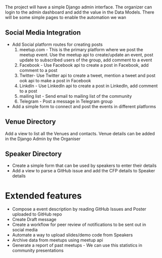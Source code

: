 The project will have a simple Django admin interface. The organizer can login to the admin dashboard and add the value in the Data Models. There will be some simple pages to enable the automation we wan

## Social Media Integration

- Add Social platform routes for creating posts
    1. meetup.com - This is the primary platform where we post the meetup event. Use the meetup api to create/update an event, post update to subscribed users of the group, add comment to a event
    2. Facebook - Use Facebook api to create a post in Facebook, add comment to a post
    3. Twitter- Use Twitter api to create a tweet, mention a tweet and post                                                                                                                                                                                                                                                                                                                                                                                                                                                                                                                                                                                                                                                                                                                                                                                                                                                                                                                                                                                                                                                                                                                                                                                                                                                                                                                                                                                                                                                                                                                                                                                                                                                                                                                                                                                                                                                                                                                                                                                                                                                                                                                                                                                                                                                                                                                                    ook api to make a post in Facebook
    4. LinkdIn - Use LinkedIn api to create a post in LinkedIn, add comment to a post
    5. mailing list - Send email to mailing list of the community
    6. Telegram - Post a message in Telegram group
- Add a simple form to connect and post the events in different platforms

## Venue Directory

Add a view to list all the Venues and contacts. Venue details can be added in the Django Admin by the Organiser

## Speaker Directory

- Create a simple form that can be used by speakers to enter their details
- Add a view to parse a GitHub issue and add the CFP details to Speaker details

# Extended features

- Compose a event description by reading GitHub Issues and Poster uploaded to GitHub repo
- Create Draft message
- Create a workflow for peer review of notifications to be sent out in social media
- Automate a way to upload slides/demo code from Speakers
- Archive data from meetups using meetup api
- Generate a report of past meetups - We can use this statistics in community presentations
